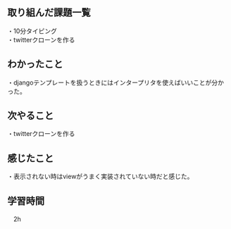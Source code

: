 ## 取り組んだ課題一覧
・10分タイピング
<br>・twitterクローンを作る

## わかったこと
・djangoテンプレートを扱うときにはインタープリタを使えばいいことが分かった。

## 次やること
・twitterクローンを作る

## 感じたこと
・表示されない時はviewがうまく実装されていない時だと感じた。
## 学習時間
　2h
